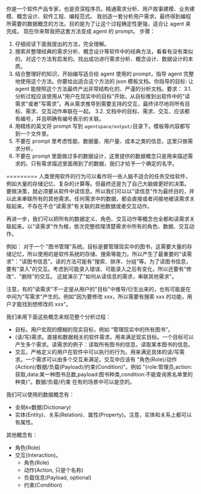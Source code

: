 你是一个软件产品专家，也是资深程序员。精通需求分析、用户故事建模、业务建模、概念设计、软件工程、编程范式。
我创造一套分析用户需求，最终得到编程所需要的数据概念的方法。目的是为了让这个过程确定性更强，适合让 agent 来完成。
现在你来帮我把这套方法变成 agent 的 prompt。
步骤：
1. 仔细阅读下面我提出的方法，完全理解。
2. 搜索并整理经典的需求分析、概念设计等软件中的经典方法，看看有没有类似的，对这个方法有启发的。找出成功进行需求分析、概念设计、数据设计的本质。
3. 结合整理好的知识，开始编写适合给 agent 使用的 prompt，指导 agent 完整地使用这个方法。你要给出适合这个方法的 json 模板文档。你指导的目标: 让 agent 能按照这个方法最终产出非常结构化的、严谨的分析文档。要求：
  3.1. 分析过程应该使用从"用户在现实中的目标"开始，从目标推到出软件中的"读需求"或者"写需求"。再从需求推导到需要支持的交互，最终详尽地将所有目标、需求、交互动作串联在一起。
  3.2. 文档中的目标、需求、交互、应该都有编号，并且明确有编号表示的关联。
4. 用精炼的英文将 prompt 写到 `agentspace/output/`目录下。模板等内容都写到一个文件里。
5. 不要在 prompt 里考虑性能、数据量、用户量、成本之类的信息，这里只做需求分析。
6. 不要在 prompt 里面做过多的数据设计，这里提供的数据概念只是用来描述需求的。只有需求描述里面用到了的数据，我们才给予一个确定的名字。

=========
人类使用软件的行为可以看作将一些人脑不适合的任务交给软件，例如大量的存储记忆、复杂的计算等。但最终还是为了自己大脑做更好的决策。
要做决策，就必须要从软件中读信息。所以我们可以以"读信息"作为最终目的，并以此来串联所有的其他需求。任何需求中的数据，都会直接或者间接地被读需求关联起来。不存在不合"读需求"有关联的其他数据或者交互动作。

再进一步，我们可以把所有的数据定义、角色、交互动作等概念也全都和读需求关联起来。以"读需求"作为根，依次完整梳理清楚需求中所有的角色、数据、交互动作。

例如：
对于一个 "图书管理"系统。目标是要管理现实中的图书，这需要大量的存储记忆，所以使用的是软件系统的存储、搜索等能力。所以产生了最重要的"读需求"："读图书信息"。读的方法可能有"搜索、排序、分组"等。为了读图书信息，要有"录入"的交互。考虑到可能录入错误、可能录入之后有变化，所以还要有"修改"、"删除"的交互。
这就演示了"如何从读信息的需求，串联其他需求"。

注意，有的"读需求"不一定是从用户的"目标"中推导/衍生出来的，也有可能是在中间为"写需求"产生的。例如"因为要修改 xxx，所以需要有搜索 xxx 的功能，用户才能找到想修改的 xxx"。

我们来用下面这些概念来规范整个分析过程：
- 目标。用户宏观的模糊的现实目标，例如 “管理现实中的所有图书”。
- (读/写)需求。直接和数据相关的软件需求。用来满足现实目标。一个目标可以产生多个需求。读需求的例子：读取所有图书的信息。读取某本图书的信息。
- 交互。严格定义的用户在软件中可以执行的行为。用来满足具体的读/写需求。一个需求可以由多个交互来满足。交互中应该有 "角色(Role)/动作(Action)/数据/负载(Payload)/约束(Condition)"。例如 "{role:管理员,action:获取,data:某一种图书总数,payload:图书种类,condition:不能查询黑名单里的种类}"。数据/负载/约束 在有的场景中可以是空的。

我们可以使用的数据概念有：
- 全局kv数据(Dictionary)
- 实体(Entity)、关系(Relation)、属性(Property)。注意，实体和关系上都可以有属性。

其他概念有：
- 角色(Role)
- 交互(Interaction)。
  - 角色(Role)
  - 动作(Action, 只是个名称)
  - 负载信息(Payload, optional)
  - 约束(Condition)